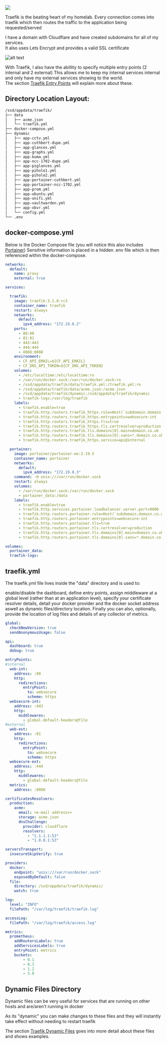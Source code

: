 
![](images/traefik.png)

Traefik is the beating heart of my homelab.  Every connection comes into traefik which then routes the traffic to the application being requested/served

I have a domain with Cloudflare and have created subdomains for all of my services.  
It also uses Lets Encrypt and provides a valid SSL certificate  

![alt text](<images/cloudflare + letsencrypt.png>)

With Traefik, I also have the abillity to specify multiple entry points (2 internal and 2 external)  This allows me to keep my internal services internal and only have my external services showing to the world.  
The section [Traefik Entry Points](https://docs.xmsystems.co.uk/entrypoints/) will explain more about these.


## Directory Location Layout:

``` bash
/ssd/appdata/traefik/
├── data
│   ├── acme.json
│   └── traefik.yml
├── docker-compose.yml
├── dynamic
│   ├── app-cctv.yml
│   ├── app-cuthbert-dupe.yml
│   ├── app-glances.yml
│   ├── app-graphs.yml
│   ├── app-kuma.yml
│   ├── app-ncc-1702-dupe.yml
│   ├── app-piglances.yml
│   ├── app-pihole1.yml
│   ├── app-pihole2.yml
│   ├── app-portainer-cuthbert.yml
│   ├── app-portainer-ncc-1702.yml
│   ├── app-prom.yml
│   ├── app-ubuntu.yml
│   ├── app-unifi.yml
│   ├── app-vaultwarden.yml
│   ├── app-xbvr.yml
│   └── config.yml
└── .env
```

## docker-compose.yml

Below is the Docker Compose file (you will notice this also includes [Portainer](https://docs.xmsystems.co.uk/portainer/))
Sensitive information is placed in a hidden .env file which is then referenced within the docker-compose.

``` yaml
networks:
  default:
    name: proxy
    external: true

services:

  traefik:
    image: traefik:3.1.0-rc3
    container_name: traefik
    restart: always
    networks:
      default:
        ipv4_address: "172.19.0.2"
    ports:
      - 80:80
      - 81:81
      - 443:443
      - 444:444
      - 8088:8088
    environment:
      - CF_API_EMAIL=${CF_API_EMAIL}
      - CF_DNS_API_TOKEN=${CF_DNS_API_TOKEN}
    volumes:
      - /etc/localtime:/etc/localtime:ro
      - /var/run/docker.sock:/var/run/docker.sock:ro
      - /ssd/appdata/traefik/data/traefik.yml:/traefik.yml:ro
      - /ssd/appdata/traefik/data/acme.json:/acme.json
      - /ssd/appdata/traefik/dynamic:/ssd/appdata/traefik/dynamic
      - traefik-logs:/var/log/traefik
    labels:
      - traefik.enable=true
      - traefik.http.routers.traefik_https.rule=Host(`subdomain.domain.co.uk`)
      - traefik.http.routers.traefik_https.entrypoints=websecure-int
      - traefik.http.routers.traefik_https.tls=true
      - traefik.http.routers.traefik_https.tls.certresolver=production
      - traefik.http.routers.traefik.tls.domains[0].main=domain.co.uk
      - traefik.http.routers.traefik.tls.domains[0].sans=*.domain.co.uk
      - traefik.http.routers.traefik_https.service=api@internal

  portainer:
    image: portainer/portainer-ee:2.19.5
    container_name: portainer
    networks:
      default:
        ipv4_address: "172.19.0.3"
    command: -H unix:///var/run/docker.sock
    restart: always
    volumes:
      - /var/run/docker.sock:/var/run/docker.sock
      - portainer_data:/data
    labels:
      - traefik.enable=true
      - traefik.http.services.portainer.loadbalancer.server.port=9000
      - traefik.http.routers.portainer.rule=Host(`subdomain.domain.co.uk`)
      - traefik.http.routers.portainer.entrypoints=websecure-int
      - traefik.http.routers.portainer.tls=true
      - traefik.http.routers.portainer.tls.certresolver=production
      - traefik.http.routers.portainer.tls.domains[0].main=domain.co.uk
      - traefik.http.routers.portainer.tls.domains[0].sans=*.domain.co.uk

volumes:
  portainer_data:
  traefik-logs:
```

## traefik.yml

The traefik.yml file lives inside the "data" directory and is used to: 

enable/disable the dashboard, define entry points, assign middleware at a global level (rather than at an application level), specify your certificate resolver details, detail your docker provider and the docker socket address aswell as dynamic files/directory location.  Finally you can also, optionally, provide the location of log files and details of any collector of metrics.


``` yaml
global:
  checkNewVersion: true
  sendAnonymousUsage: false

api:
  dashboard: true
  debug: true

entryPoints:
#internal
  web-int:
    address: :80
    http:
      redirections:
        entryPoint:
          to: websecure
          scheme: https
  websecure-int:
    address: :443
    http:
      middlewares:
        - global-default-headers@file
#external
  web-ext:
    address: :81
    http:
      redirections:
        entryPoint:
          to: websecure
          scheme: https
  websecure-ext:
    address: :444
    http:
      middlewares:
        - global-default-headers@file
  metrics:
    address: :8088

certificatesResolvers:
  production:
    acme:
      email: <e-mail address>>
      storage: acme.json
      dnsChallenge:
        provider: cloudflare
        resolvers:
          - "1.1.1.1:53"
          - "1.0.0.1:53"

serversTransport:
  insecureSkipVerify: true

providers:
  docker:
    endpoint: "unix:///var/run/docker.sock"
    exposedByDefault: false
  file:
    directory: /ssd/appdata/traefik/dynamic/
    watch: true

log:
  level: "INFO"
  filePath: "/var/log/traefik/traefik.log"

accessLog:
  filePath: "/var/log/traefik/access.log"

metrics:
  prometheus:
    addRoutersLabels: true
    addServicesLabels: true
    entryPoint: metrics
    buckets:
        - 0.1
        - 0.3
        - 1.2
        - 5.0
```

## Dynamic Files Directory

Dynamic files can be very useful for services that are running on other hosts and are/aren't running in docker

As its "dynamic" you can make changes to these files and they will instantly take effect without needing to restart traefik

The section [Traefik Dynamic Files](https://docs.xmsystems.co.uk/dynamic/) goes into more detail about these files and shows examples.
